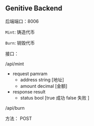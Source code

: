 ## Genitive Backend 


后端端口：8006

`Mint`: 铸造代币

`Burn`: 销毁代币


接口：

/api/mint 
- request pamram
  - address string [地址]
  - amount decimal [金额]
- response result
  - status bool [true 成功 false 失败 ]

/api/burn

方法：
POST
